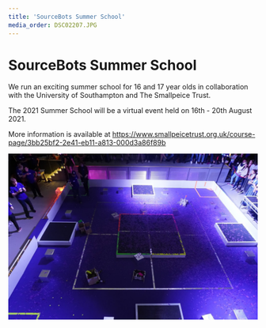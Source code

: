 ```yaml
---
title: 'SourceBots Summer School'
media_order: DSC02207.JPG
---
```


# SourceBots Summer School

We run an exciting summer school for 16 and 17 year olds in collaboration with the University of Southampton and The Smallpeice Trust.

The 2021 Summer School will be a virtual event held on 16th - 20th August 2021.

More information is available at https://www.smallpeicetrust.org.uk/course-page/3bb25bf2-2e41-eb11-a813-000d3a86f89b

![](DSC02207.JPG)